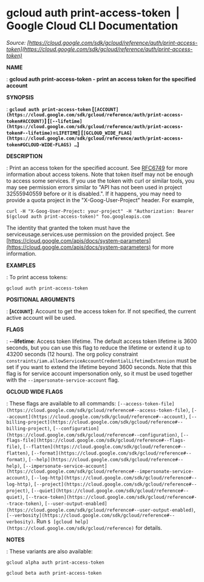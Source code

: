 # gcloud auth print-access-token  |  Google Cloud CLI Documentation

*Source: [https://cloud.google.com/sdk/gcloud/reference/auth/print-access-token](https://cloud.google.com/sdk/gcloud/reference/auth/print-access-token)*

**NAME**

: **gcloud auth print-access-token - print an access token for the specified account**

**SYNOPSIS**

: **`gcloud auth print-access-token` [`[ACCOUNT](https://cloud.google.com/sdk/gcloud/reference/auth/print-access-token#ACCOUNT)`] [`[--lifetime](https://cloud.google.com/sdk/gcloud/reference/auth/print-access-token#--lifetime)`=`LIFETIME`] [`[GCLOUD_WIDE_FLAG](https://cloud.google.com/sdk/gcloud/reference/auth/print-access-token#GCLOUD-WIDE-FLAGS) …`]**

**DESCRIPTION**

: Print an access token for the specified account. See [RFC6749](https://tools.ietf.org/html/rfc6749) for more information
about access tokens.
Note that token itself may not be enough to access some services. If you use the
token with curl or similar tools, you may see permission errors similar to "API
has not been used in project 32555940559 before or it is disabled.". If it
happens, you may need to provide a quota project in the "X-Goog-User-Project"
header. For example,

```
curl -H "X-Goog-User-Project: your-project" -H "Authorization: Bearer $(gcloud auth print-access-token)" foo.googleapis.com
```

The identity that granted the token must have the serviceusage.services.use
permission on the provided project. See [https://cloud.google.com/apis/docs/system-parameters](https://cloud.google.com/apis/docs/system-parameters)
for more information.

**EXAMPLES**

: To print access tokens:

```
gcloud auth print-access-token
```

**POSITIONAL ARGUMENTS**

: **[`ACCOUNT`]**:
Account to get the access token for. If not specified, the current active
account will be used.

**FLAGS**

: **--lifetime**:
Access token lifetime. The default access token lifetime is 3600 seconds, but
you can use this flag to reduce the lifetime or extend it up to 43200 seconds
(12 hours). The org policy constraint
`constraints/iam.allowServiceAccountCredentialLifetimeExtension` must
be set if you want to extend the lifetime beyond 3600 seconds. Note that this
flag is for service account impersonation only, so it must be used together with
the `--impersonate-service-account` flag.

**GCLOUD WIDE FLAGS**

: These flags are available to all commands: `[--access-token-file](https://cloud.google.com/sdk/gcloud/reference#--access-token-file)`,
`[--account](https://cloud.google.com/sdk/gcloud/reference#--account)`, `[--billing-project](https://cloud.google.com/sdk/gcloud/reference#--billing-project)`,
`[--configuration](https://cloud.google.com/sdk/gcloud/reference#--configuration)`,
`[--flags-file](https://cloud.google.com/sdk/gcloud/reference#--flags-file)`,
`[--flatten](https://cloud.google.com/sdk/gcloud/reference#--flatten)`, `[--format](https://cloud.google.com/sdk/gcloud/reference#--format)`, `[--help](https://cloud.google.com/sdk/gcloud/reference#--help)`, `[--impersonate-service-account](https://cloud.google.com/sdk/gcloud/reference#--impersonate-service-account)`,
`[--log-http](https://cloud.google.com/sdk/gcloud/reference#--log-http)`,
`[--project](https://cloud.google.com/sdk/gcloud/reference#--project)`, `[--quiet](https://cloud.google.com/sdk/gcloud/reference#--quiet)`, `[--trace-token](https://cloud.google.com/sdk/gcloud/reference#--trace-token)`, `[--user-output-enabled](https://cloud.google.com/sdk/gcloud/reference#--user-output-enabled)`,
`[--verbosity](https://cloud.google.com/sdk/gcloud/reference#--verbosity)`.
Run `$ [gcloud help](https://cloud.google.com/sdk/gcloud/reference)` for details.

**NOTES**

: These variants are also available:

```
gcloud alpha auth print-access-token
```

```
gcloud beta auth print-access-token
```